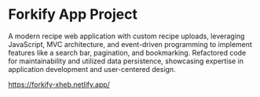 # Forkify App Project

A modern recipe web application with custom recipe uploads, leveraging JavaScript, MVC architecture, and event-driven programming to implement features like a search bar, pagination, and bookmarking. Refactored code for maintainability and utilized data persistence, showcasing expertise in application development and user-centered design.

https://forkify-xheb.netlify.app/
